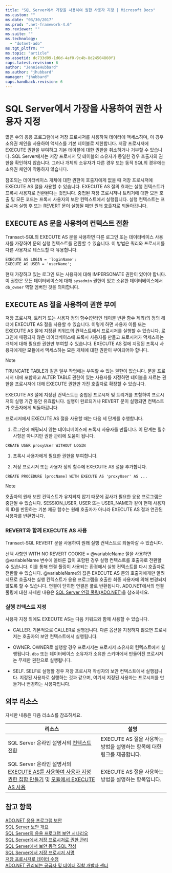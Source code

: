 ```yaml
---
title: "SQL Server에서 가장을 사용하여 권한 사용자 지정 | Microsoft Docs"
ms.custom: ""
ms.date: "03/30/2017"
ms.prod: ".net-framework-4.6"
ms.reviewer: ""
ms.suite: ""
ms.technology: 
  - "dotnet-ado"
ms.tgt_pltfrm: ""
ms.topic: "article"
ms.assetid: dc733d09-1d6d-4af0-9c4b-8d24504860f1
caps.latest.revision: 6
author: "JennieHubbard"
ms.author: "jhubbard"
manager: "jhubbard"
caps.handback.revision: 6
---
```

# SQL Server에서 가장을 사용하여 권한 사용자 지정
많은 수의 응용 프로그램에서 저장 프로시저를 사용하여 데이터에 액세스하며, 이 경우 소유권 체인을 사용하여 액세스를 기본 테이블로 제한합니다.  저장 프로시저에 EXECUTE 권한을 부여하고 기본 테이블에 대한 권한을 취소하거나 거부할 수 있습니다.  SQL Server에서는 저장 프로시저 및 테이블의 소유자가 동일한 경우 호출자의 권한을 확인하지 않습니다.  그러나 개체의 소유자가 다른 경우 또는 동적 SQL의 경우에는 소유권 체인이 작동하지 않습니다.  
  
 참조되는 데이터베이스 개체에 대한 권한이 호출자에게 없을 때 저장 프로시저에 EXECUTE AS 절을 사용할 수 있습니다.  EXECUTE AS 절의 효과는 실행 컨텍스트가 프록시 사용자로 전환된다는 것입니다.  중첩된 저장 프로시저나 트리거에 대한 모든 호출 및 모든 코드는 프록시 사용자의 보안 컨텍스트에서 실행됩니다.  실행 컨텍스트는 프로시저 실행 후 또는 REVERT 문이 실행될 때만 원래 호출자로 되돌아갑니다.  
  
## EXECUTE AS 문을 사용하여 컨텍스트 전환  
 Transact\-SQL의 EXECUTE AS 문을 사용하면 다른 로그인 또는 데이터베이스 사용자를 가장하여 문의 실행 컨텍스트를 전환할 수 있습니다.  이 방법은 쿼리와 프로시저를 다른 사용자로 테스트할 때 유용합니다.  
  
```  
EXECUTE AS LOGIN = 'loginName';  
EXECUTE AS USER = 'userName';  
```  
  
 현재 가장하고 있는 로그인 또는 사용자에 대해 IMPERSONATE 권한이 있어야 합니다.  이 권한은 모든 데이터베이스에 대해 `sysadmin` 권한이 있고 소유한 데이터베이스에서 `db_owner` 역할 멤버인 것을 의미합니다.  
  
## EXECUTE AS 절을 사용하여 권한 부여  
 저장 프로시저, 트리거 또는 사용자 정의 함수\(인라인 테이블 반환 함수 제외\)의 정의 헤더에 EXECUTE AS 절을 사용할 수 있습니다.  이렇게 하면 사용자 이름 또는 EXECUTE AS 절에 지정된 키워드의 컨텍스트에서 프로시저를 실행할 수 있습니다.  로그인에 매핑되지 않은 데이터베이스에 프록시 사용자를 만들고 프로시저가 액세스하는 개체에 대해 필요한 권한만 부여할 수 있습니다.  EXECUTE AS 절에 지정된 프록시 사용자에게만 모듈에서 액세스하는 모든 개체에 대한 권한이 부여되어야 합니다.  
  
> [!NOTE]
>  TRUNCATE TABLE과 같은 일부 작업에는 부여할 수 있는 권한이 없습니다.  문을 프로시저 내에 포함하고 ALTER TABLE 권한이 있는 사용자를 지정하면 테이블을 자르는 권한을 프로시저에 대해 EXECUTE 권한만 가진 호출자로 확장할 수 있습니다.  
  
 EXECUTE AS 절에 지정된 컨텍스트는 중첩된 프로시저 및 트리거를 포함하여 프로시저의 실행 기간 동안 유효합니다.  실행이 완료되거나 REVERT 문이 실행되면 컨텍스트가 호출자에게 되돌아갑니다.  
  
 프로시저에서 EXECUTE AS 절을 사용할 때는 다음 세 단계를 수행합니다.  
  
1.  로그인에 매핑되지 않는 데이터베이스에 프록시 사용자를 만듭니다.  이 단계는 필수 사항은 아니지만 권한 관리에 도움이 됩니다.  
  
```  
CREATE USER proxyUser WITHOUT LOGIN  
```  
  
1.  프록시 사용자에게 필요한 권한을 부여합니다.  
  
2.  저장 프로시저 또는 사용자 정의 함수에 EXECUTE AS 절을 추가합니다.  
  
```  
CREATE PROCEDURE [procName] WITH EXECUTE AS 'proxyUser' AS ...  
```  
  
> [!NOTE]
>  호출자의 원래 보안 컨텍스트가 유지되지 않기 때문에 감사가 필요한 응용 프로그램은 중단될 수 있습니다.  SESSION\_USER, USER 또는 USER\_NAME과 같이 현재 사용자의 ID를 반환하는 기본 제공 함수는 원래 호출자가 아니라 EXECUTE AS 절과 연관된 사용자를 반환합니다.  
  
### REVERT와 함께 EXECUTE AS 사용  
 Transact\-SQL REVERT 문을 사용하여 원래 실행 컨텍스트로 되돌아갈 수 있습니다.  
  
 선택 사항인 WITH NO REVERT COOKIE \= @variableName 절을 사용하면 @variableName 변수에 올바른 값이 포함된 경우 실행 컨텍스트를 호출자로 전환할 수 있습니다.  이를 통해 연결 풀링이 사용되는 환경에서 실행 컨텍스트를 다시 호출자로 전환할 수 있습니다.  @variableName의 값은 EXECUTE AS 문의 호출자에게만 알려지므로 호출자는 실행 컨텍스트가 응용 프로그램을 호출한 최종 사용자에 의해 변경되지 않도록 할 수 있습니다.  연결이 닫히면 연결은 풀로 반환됩니다.  ADO.NET에서의 연결 풀링에 대한 자세한 내용은 [SQL Server 연결 풀링\(ADO.NET\)](../../../../../docs/framework/data/adonet/sql-server-connection-pooling.md)을 참조하세요.  
  
### 실행 컨텍스트 지정  
 사용자 지정 외에도 EXECUTE AS는 다음 키워드와 함께 사용할 수 있습니다.  
  
-   CALLER.  기본적으로 CALLER로 실행됩니다. 다른 옵션을 지정하지 않으면 프로시저는 호출자의 보안 컨텍스트에서 실행됩니다.  
  
-   OWNER.  OWNER로 실행할 경우 프로시저는 프로시저 소유자의 컨텍스트에서 실행됩니다.  `dbo` 또는 데이터베이스 소유자가 소유한 스키마에서 만들어진 프로시저는 무제한 권한으로 실행됩니다.  
  
-   SELF.  SELF로 실행할 경우 저장 프로시저 작성자의 보안 컨텍스트에서 실행됩니다.  지정된 사용자로 실행하는 것과 같으며, 여기서 지정된 사용자는 프로시저를 만들거나 변경하는 사용자입니다.  
  
## 외부 리소스  
 자세한 내용은 다음 리소스를 참조하세요.  
  
|리소스|설명|  
|---------|--------|  
|SQL Server 온라인 설명서의 [컨텍스트 전환](http://msdn.microsoft.com/library/ms188268.aspx)|EXECUTE AS 절을 사용하는 방법을 설명하는 항목에 대한 링크를 제공합니다.|  
|SQL Server 온라인 설명서의 [EXECUTE AS를 사용하여 사용자 지정 권한 집합 만들기](http://msdn.microsoft.com/library/ms190384.aspx) 및 [모듈에서 EXECUTE AS 사용](http://msdn.microsoft.com/library/ms178106.aspx)|EXECUTE AS 절을 사용하는 방법을 설명하는 항목입니다.|  
  
## 참고 항목  
 [ADO.NET 응용 프로그램 보안](../../../../../docs/framework/data/adonet/securing-ado-net-applications.md)   
 [SQL Server 보안 개요](../../../../../docs/framework/data/adonet/sql/overview-of-sql-server-security.md)   
 [SQL Server의 응용 프로그램 보안 시나리오](../../../../../docs/framework/data/adonet/sql/application-security-scenarios-in-sql-server.md)   
 [SQL Server에서 저장 프로시저로 권한 관리](../../../../../docs/framework/data/adonet/sql/managing-permissions-with-stored-procedures-in-sql-server.md)   
 [SQL Server에서 보안 동적 SQL 작성](../../../../../docs/framework/data/adonet/sql/writing-secure-dynamic-sql-in-sql-server.md)   
 [SQL Server에서 저장 프로시저 서명](../../../../../docs/framework/data/adonet/sql/signing-stored-procedures-in-sql-server.md)   
 [저장 프로시저로 데이터 수정](../../../../../docs/framework/data/adonet/modifying-data-with-stored-procedures.md)   
 [ADO.NET 관리되는 공급자 및 데이터 집합 개발자 센터](http://go.microsoft.com/fwlink/?LinkId=217917)
